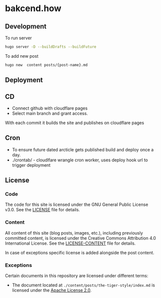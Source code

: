 # bakcend.how

## Development

To run server

```sh
hugo server -D --buildDrafts --buildFuture
```

To add new post

```sh
hugo new  content posts/{post-name}.md
```

## Deployment

## CD

- Connect github with cloudflare pages
- Select main branch and grant access.

With each commit it builds the site and publishes on cloudflare pages

## Cron

- To ensure future dated arcticle gets published build and deploy once a day.
- ./crontab/ - cloudlfare wrangle cron worker, uses deploy hook url to trigger deployment

## License

### Code

The code for this site is licensed under the GNU General Public License v3.0. See the [LICENSE](LICENSE) file for details.

### Content

All content of this site (blog posts, images, etc.), including previously committed content, is licensed under the Creative Commons Attribution 4.0 International License. See the [LICENSE-CONTENT](LICENSE-CONTENT) file for details.

In case of exceptions specific license is added alongside the post content.

### Exceptions

Certain documents in this repository are licensed under different terms:

- The document located at `./content/posts/the-tiger-style/index.md` is licensed under the [Apache License 2.0](./content/posts/the-tiger-style/LICENSE).
